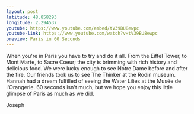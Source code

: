 ```yaml
---
layout: post
latitude: 48.858293
longitude: 2.294537
youtube: https://www.youtube.com/embed/tV39BU8ewpc
youtube-link: https://www.youtube.com/watch?v=tV39BU8ewpc
preview: Paris in 60 Seconds
---
```


When you're in Paris you have to try and do it all. From the Eiffel Tower, to Mont Marte, to Sacre Coeur; the city is brimming with rich history and delicious food. We were lucky enough to see Notre Dame before and after the fire. Our friends took us to see The Thinker at the Rodin museum. Hannah had a dream fulfilled of seeing the Water Lilies at the Musée de l'Orangerie. 60 seconds isn't much, but we hope you enjoy this little glimpse of Paris as much as we did.

Joseph